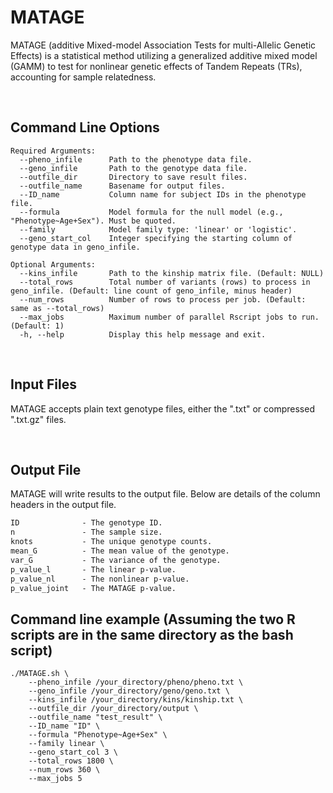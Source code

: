 # MATAGE
MATAGE (additive Mixed-model Association Tests for multi-Allelic Genetic Effects) is a statistical method utilizing a generalized additive mixed model (GAMM) to test for nonlinear genetic effects of Tandem Repeats (TRs), accounting for sample relatedness.

<br />

## Command Line Options
```
Required Arguments:
  --pheno_infile      Path to the phenotype data file.
  --geno_infile       Path to the genotype data file.
  --outfile_dir       Directory to save result files.
  --outfile_name      Basename for output files.
  --ID_name           Column name for subject IDs in the phenotype file.
  --formula           Model formula for the null model (e.g., "Phenotype~Age+Sex"). Must be quoted.
  --family            Model family type: 'linear' or 'logistic'.
  --geno_start_col    Integer specifying the starting column of genotype data in geno_infile.

Optional Arguments:
  --kins_infile       Path to the kinship matrix file. (Default: NULL)
  --total_rows        Total number of variants (rows) to process in geno_infile. (Default: line count of geno_infile, minus header)
  --num_rows          Number of rows to process per job. (Default: same as --total_rows)
  --max_jobs          Maximum number of parallel Rscript jobs to run. (Default: 1)
  -h, --help          Display this help message and exit.
```

<br /> 

## Input Files

MATAGE accepts plain text genotype files, either the ".txt" or compressed ".txt.gz" files.

<br />

## Output File

MATAGE will write results to the output file.
Below are details of the column headers in the output file.

```diff 
ID              - The genotype ID.
n               - The sample size.
knots           - The unique genotype counts.
mean_G          - The mean value of the genotype.
var_G           - The variance of the genotype.
p_value_l       - The linear p-value.
p_value_nl      - The nonlinear p-value.
p_value_joint   - The MATAGE p-value.
```

## Command line example (Assuming the two R scripts are in the same directory as the bash script)
```
./MATAGE.sh \
    --pheno_infile /your_directory/pheno/pheno.txt \
    --geno_infile /your_directory/geno/geno.txt \
    --kins_infile /your_directory/kins/kinship.txt \
    --outfile_dir /your_directory/output \
    --outfile_name "test_result" \
    --ID_name "ID" \
    --formula "Phenotype~Age+Sex" \
    --family linear \
    --geno_start_col 3 \
    --total_rows 1800 \
    --num_rows 360 \
    --max_jobs 5
```
<br />
